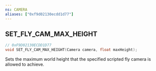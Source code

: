 ```yaml
---
ns: CAMERA
aliases: ["0xf9d02130ecdd1d77"]
---
```

## SET_FLY_CAM_MAX_HEIGHT

```c
// 0xF9D02130ECDD1D77
void SET_FLY_CAM_MAX_HEIGHT(Camera camera, float maxHeight);
```

Sets the maximum world height that the specified scripted fly camera is allowed to achieve.


